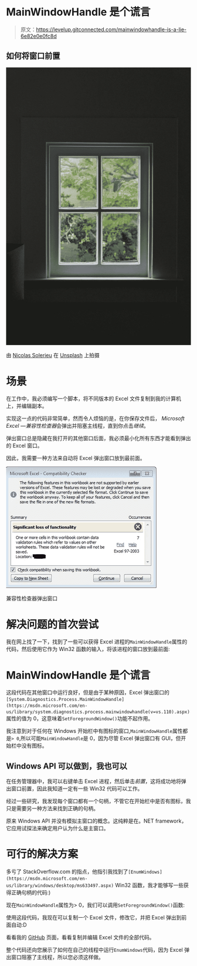 # MainWindowHandle 是个谎言

> 原文：<https://levelup.gitconnected.com/mainwindowhandle-is-a-lie-6e82e0e0fc8d>

## 如何将窗口前置

![](img/0d8b3569c1ed196308e1b1f3480d6f44.png)

由 [Nicolas Solerieu](https://unsplash.com/@slrncl) 在 [Unsplash](https://unsplash.com/) 上拍摄

# 场景

在工作中，我必须编写一个脚本，将不同版本的 Excel 文件复制到我的计算机上，并编辑副本。

实现这一点的代码非常简单，然而令人烦恼的是，在你保存文件后， *Microsoft Excel —兼容性检查器*会弹出并阻塞主线程，直到你点击*继续*。

弹出窗口总是隐藏在我打开的其他窗口后面，我必须最小化所有东西才能看到弹出的 Excel 窗口。

因此，我需要一种方法来自动将 Excel 弹出窗口放到最前面。

![](img/9c387dc9231252cd2aea206be5d3c03a.png)

兼容性检查器弹出窗口

# 解决问题的首次尝试

我在网上找了一下，找到了一些可以获得 Excel 进程的`MainWindowHandle`属性的代码，然后使用它作为 Win32 函数的输入，将该进程的窗口放到最前面:

# MainWindowHandle 是个谎言

这段代码在其他窗口中运行良好，但是由于某种原因，Excel 弹出窗口的`[System.Diagnostics.Process.MainWindowHandle](https://msdn.microsoft.com/en-us/library/system.diagnostics.process.mainwindowhandle(v=vs.110).aspx)`属性的值为 0，这意味着`SetForegroundWindow()`功能不起作用。

我注意到对于任何在 Windows 开始栏中有图标的窗口,`MainWindowHandle`属性都是`> 0`,所以可能`MainWindowHandle`是 0，因为尽管 Excel 弹出窗口有 GUI，但开始栏中没有图标。

## Windows API 可以做到，我也可以

在任务管理器中，我可以右键单击 Excel 进程，然后单击*前置*，这将成功地将弹出窗口前置，因此我知道一定有一些 Win32 代码可以工作。

经过一些研究，我发现每个窗口都有一个句柄，不管它在开始栏中是否有图标，我只是需要另一种方法来找到正确的句柄。

原来 Windows API 并没有模拟主窗口的概念。这纯粹是在。NET framework，它应用试探法来确定用户认为什么是主窗口。

# 可行的解决方案

多亏了 StackOverflow.com 的指点，他指引我找到了`[EnumWindows](https://msdn.microsoft.com/en-us/library/windows/desktop/ms633497.aspx)` Win32 函数，我才能够写一些获得正确句柄的代码:)

现在`MainWindowHandle`属性为> 0，我们可以调用`SetForegroundWindow()`函数:

使用这段代码，我现在可以复制一个 Excel 文件，修改它，并把 Excel 弹出到前面自动:D

看看我的 [GitHub](https://github.com/DavidKlempfner/CreatingAnExcelFile/blob/master/CreatingAnExcelFile.ps1) 页面，看看复制并编辑 Excel 文件的全部代码。

整个代码还向您展示了如何在自己的线程中运行`EnumWindows`代码，因为 Excel 弹出窗口阻塞了主线程，所以您必须这样做。